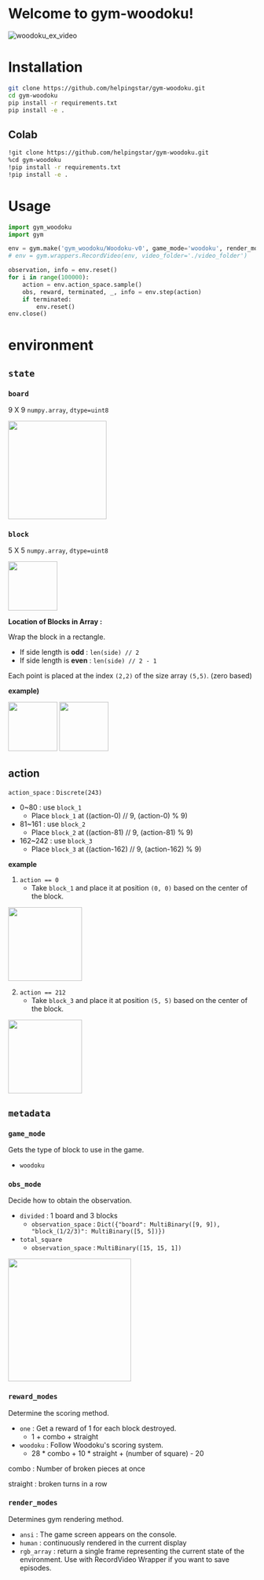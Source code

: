 # Welcome to gym-woodoku!

![woodoku_ex_video](https://user-images.githubusercontent.com/54899900/202888885-bd8d18eb-68aa-4dd0-963e-61f311716296.gif)

# Installation

```bash
git clone https://github.com/helpingstar/gym-woodoku.git
cd gym-woodoku
pip install -r requirements.txt
pip install -e .
```

## Colab

```bash
!git clone https://github.com/helpingstar/gym-woodoku.git
%cd gym-woodoku
!pip install -r requirements.txt
!pip install -e .
```

# Usage

```python
import gym_woodoku
import gym

env = gym.make('gym_woodoku/Woodoku-v0', game_mode='woodoku', render_mode='human')
# env = gym.wrappers.RecordVideo(env, video_folder='./video_folder')

observation, info = env.reset()
for i in range(100000):
    action = env.action_space.sample()
    obs, reward, terminated, _, info = env.step(action)
    if terminated:
        env.reset()
env.close()
```

# environment

## `state`

### `board`

9 X 9 `numpy.array`, `dtype=uint8`

<img src = "https://user-images.githubusercontent.com/76930260/202095781-ca987cc9-0233-4aa6-a754-e81ad35b1587.png" width = "200" height = "200"/>



### `block`

5 X 5 `numpy.array`, `dtype=uint8`

<image src = "https://user-images.githubusercontent.com/76930260/202096150-8d654bf0-ba08-428e-9367-760eff35756c.png" height = "100" weight = "100"/>

**Location of Blocks in Array :**

Wrap the block in a rectangle.
* If side length is **odd** : `len(side) // 2`
* If side length is **even** : `len(side) // 2 - 1`

Each point is placed at the index `(2,2)` of the size array `(5,5)`. (zero based)

**example)**

<image src = "https://user-images.githubusercontent.com/76930260/202097501-704866dc-927e-490a-9664-e2397c46dc93.png" height = "100" weight = "100"/>         <image src = "https://user-images.githubusercontent.com/76930260/202097633-e8438eba-d080-421b-8786-b081962e9c13.png" height = "100" weight = "100"/>


## action

`action_space` : `Discrete(243)`

* 0~80 : use `block_1`
  * Place `block_1` at ((action-0) // 9, (action-0) % 9)
* 81~161 : use `block_2`
  * Place `block_2` at ((action-81) // 9, (action-81) % 9)
* 162~242 : use `block_3`
  * Place `block_3` at ((action-162) // 9, (action-162) % 9)

**example**
1. `action == 0`
    * Take `block_1` and place it at position `(0, 0)` based on the center of the block.

<img src="https://user-images.githubusercontent.com/54899900/202887249-b4ed5f56-5bd7-4c4e-a0c3-b20132d417d2.jpg" width="150" height="150"/>

2. `action == 212`
    * Take `block_3` and place it at position `(5, 5)` based on the center of the block.

<img src="https://user-images.githubusercontent.com/54899900/202888125-affd44e6-d2ef-4103-a336-d2402366386a.jpg" width="150" height="150"/>

## `metadata`

### `game_mode`
Gets the type of block to use in the game.
* `woodoku`

### `obs_mode`
Decide how to obtain the observation.

* `divided` : 1 board and 3 blocks
  * `observation_space` : `Dict({"board": MultiBinary([9, 9]), "block_(1/2/3)": MultiBinary([5, 5])})`
* `total_square`
  * `observation_space` : `MultiBinary([15, 15, 1])`

<img src="https://user-images.githubusercontent.com/54899900/202887172-c62ad9ee-673c-41dc-9b68-e00d32cf8854.jpg" width="250" height="250"/>

### `reward_modes`
Determine the scoring method.
* `one` : Get a reward of 1 for each block destroyed.
  * 1 + combo + straight
* `woodoku` : Follow Woodoku's scoring system.
  * 28 * combo + 10 * straight + (number of square) - 20

combo : Number of broken pieces at once

straight : broken turns in a row

### `render_modes`
Determines gym rendering method.
* `ansi` : The game screen appears on the console.
* `human` : continuously rendered in the current display
* `rgb_array` : return a single frame representing the current state of the environment. Use with RecordVideo Wrapper if you want to save episodes.
